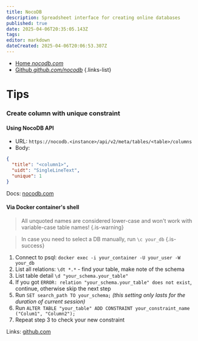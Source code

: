 ```yaml
---
title: NocoDB
description: Spreadsheet interface for creating online databases
published: true
date: 2025-04-06T20:35:05.143Z
tags: 
editor: markdown
dateCreated: 2025-04-06T20:06:53.307Z
---
```


- [Home *nocodb.com*](https://nocodb.com/)
- [Github *github.com/nocodb*](https://github.com/nocodb)
{.links-list}

# Tips
### Create column with unique constraint
#### Using NocoDB API
- URL: `https://nocodb.<instance>/api/v2/meta/tables/<table>/columns`
- Body:
```json
{
  "title": "<column1>",
  "uidt": "SingleLineText",
  "unique": 1
}
```
Docs: [nocodb.com](https://meta-apis-v2.nocodb.com/#tag/Fields/operation/db-table-column-create)

#### Via Docker container's shell
>  All unquoted names are considered lower-case and won't work with variable-case table names!
{.is-warning}

> In case you need to select a DB manually, run `\c your_db`
{.is-success}


1. Connect to psql: `docker exec -i your_container -U your_user -W your_db`
1. List all relations: `\dt *.*` - find your table, make note of the schema
1. List table detail `\d "your_schema.your_table"`
1. If you got `ERROR: relation "your_schema.your_table" does not exist`, continue, otherwise skip the next step
1. Run `SET search_path TO your_schema;` *(this setting only lasts for the duration of current session)*
1. Run `ALTER TABLE "your_table" ADD CONSTRAINT your_constraint_name ("Colum1", "Column2");`
1. Repeat step 3 to check your new constraint

Links: [github.com](https://github.com/nocodb/nocodb/issues/4728#issuecomment-2571408864)